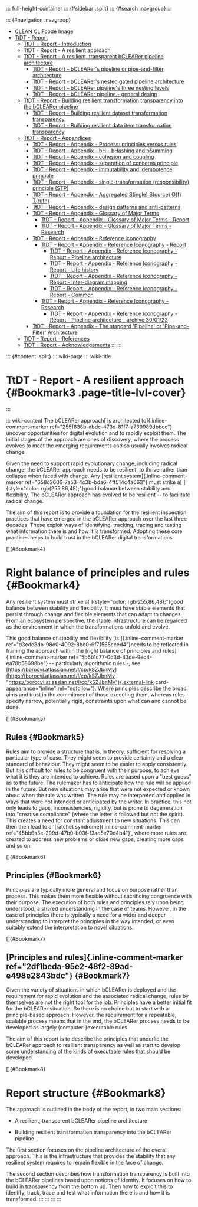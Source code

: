 ::: full-height-container
::: {#sidebar .split}
::: {#search .navgroup}
:::

::: {#navigation .navgroup}
-   [CLEAN CLIFcode Image](page5501091875.html)
-   [TtDT - Report](page5766283265.html)
    -   [TtDT - Report - Introduction](page5765071213.html)
    -   TtDT - Report - A resilient approach
    -   [TtDT - Report - A resilient, transparent bCLEARer pipeline
        architecture](page5766316210.html)
        -   [TtDT - Report - bCLEARer\'s pipeline or pipe-and-filter
            architecture](page5773230168.html)
        -   [TtDT - Report - bCLEARer\'s nested gated pipeline
            architecture](page5773656071.html)
        -   [TtDT - Report - bCLEARer pipeline\'s three nesting
            levels](page5766545422.html)
        -   [TtDT - Report - bCLEARer pipeline - general
            design](page5775163422.html)
    -   [TtDT - Report - Building resilient transformation transparency
        into the bCLEARer pipeline](page5769494532.html)
        -   [TtDT - Report - Building resilient dataset transformation
            transparency](page5765136857.html)
        -   [TtDT - Report - Building resilient data item transformation
            transparency](page5766316201.html)
    -   [TtDT - Report - Appendices](page5768675336.html)
        -   [TtDT - Report - Appendix - Process: principles versus
            rules](page5769003012.html)
        -   [TtDT - Report - Appendix - bH - bHashing and
            bSumming](page5768839184.html)
        -   [TtDT - Report - Appendix - cohesion and
            coupling](page5772804097.html)
        -   [TtDT - Report - Appendix - separation of concerns
            principle](page5772804106.html)
        -   [TtDT - Report - Appendix - immutability and idempotence
            principle](page5772869633.html)
        -   [TtDT - Report - Appendix - single-transformation
            (responsibility) principle (STP)](page5772804114.html)
        -   [TtDT - Report - Appendix - Aggregated S(ingle) S(ource)
            O(f) T(ruth)](page5773328385.html)
        -   [TtDT - Report - Appendix - design patterns and
            anti-patterns](page5775982593.html)
        -   [TtDT - Report - Appendix - Glossary of Major
            Terms](page5780340771.html)
            -   [TtDT - Report - Appendix - Glossary of Major Terms -
                Report](page5793284135.html)
            -   [TtDT - Report - Appendix - Glossary of Major Terms -
                Research](page5793218610.html)
        -   [TtDT - Report - Appendix - Reference
            Iconography](page5784010894.html)
            -   [TtDT - Report - Appendix - Reference Iconography -
                Report](page5783355393.html)
                -   [TtDT - Report - Appendix - Reference Iconography -
                    Report - Pipeline architecture](page5797249025.html)
                -   [TtDT - Report - Appendix - Reference Iconography -
                    Report - Life history](page5796298761.html)
                -   [TtDT - Report - Appendix - Reference Iconography -
                    Report - Inter-diagram mapping](page5796299378.html)
                -   [TtDT - Report - Appendix - Reference Iconography -
                    Report - Common](page5796299991.html)
            -   [TtDT - Report - Appendix - Reference Iconography -
                Research](page5785092097.html)
                -   [TtDT - Report - Appendix - Reference Iconography -
                    Report - Pipeline architecture \_ archive
                    30/01/23](page5796331521.html)
        -   [TtDT - Report - Appendix - The standard \'Pipeline\' or
            \'Pipe-and-Filter\' Architecture](page5784338433.html)
    -   [TtDT - Report - References](page5766578192.html)
    -   [TtDT - Report - Acknowledgements](page5766545409.html)
:::
:::

::: {#content .split}
::: wiki-page
::: wiki-title
# TtDT - Report - A resilient approach {#Bookmark3 .page-title-lvl-cover}
:::

::: wiki-content
The bCLEARer approach[ is architected to]{.inline-comment-marker
ref="255f638b-abdc-473d-81f7-a739989dbbcc"} uncover opportunities for
digital evolution and to rapidly exploit them. The initial stages of the
approach are ones of discovery, where the process evolves to meet the
emerging requirements and so usually involves radical change.

Given the need to support rapid evolutionary change, including radical
change, the bCLEARer approach needs to be resilient, to thrive rather
than collapse when faced with change. Any [resilient
system]{.inline-comment-marker
ref="658c2606-7a53-4c3b-bda6-4ff514c4a663"} must strike a[
]{style="color: rgb(255,86,48);"}good balance between stability and
flexibility. The bCLEARer approach has evolved to be resilient -- to
facilitate radical change.

The aim of this report is to provide a foundation for the resilient
inspection practices that have emerged in the bCLEARer approach over the
last three decades. These exploit ways of identifying, tracking, tracing
and testing what information there is and how it is transformed.
Adopting these core practices helps to build trust in the bCLEARer
digital transformations.

[]{#Bookmark4}

# Right balance of principles and rules {#Bookmark4}

Any resilient system must strike a[
]{style="color: rgb(255,86,48);"}good balance between stability and
flexibility. It must have stable elements that persist through change
and flexible elements that can adapt to changes. From an ecosystem
perspective, the stable infrastructure can be regarded as the
environment in which the transformations unfold and evolve.

This good balance of stability and flexibility [is
]{.inline-comment-marker
ref="d3cdc3db-98e0-4092-8be0-9f71565cced4"}needs to be reflected in
framing the approach within the [right balance of principles and
rules]{.inline-comment-marker
ref="5b6b1c77-0d3d-43de-9ec4-ea78b58698be"} -- particularly algorithmic
rules -, see
[https://borocvi.atlassian.net/l/cp/kSZJbnMy](https://borocvi.atlassian.net/l/cp/kSZJbnMy "https://borocvi.atlassian.net/l/cp/kSZJbnMy"){.external-link
card-appearance="inline" rel="nofollow"}. Where principles describe the
broad aims and trust in the commitment of those executing them, whereas
rules specify narrow, potentially rigid, constraints upon what can and
cannot be done.

[]{#Bookmark5}

## Rules {#Bookmark5}

Rules aim to provide a structure that is, in theory, sufficient for
resolving a particular type of case. They might seem to provide
certainty and a clear standard of behaviour. They might seem to be
easier to apply consistently. But it is difficult for rules to be
congruent with their purpose, to achieve what it is they are intended to
achieve. Rules are based upon a "best guess" as to the future. The
rulemaker has to anticipate how the rule will be applied in the future.
But new situations may arise that were not expected or known about when
the rule was written. The rule may be interpreted and applied in ways
that were not intended or anticipated by the writer. In practice, this
not only leads to gaps, inconsistencies, rigidity, but is prone to
degeneration into "creative compliance" (where the letter is followed
but not the spirit). This creates a need for constant adjustment to new
situations. This can then then lead to a '[ratchet
syndrome]{.inline-comment-marker
ref="45bb6a5e-299d-47b0-b03f-f3ad5e70d4b4"}', where more rules are
created to address new problems or close new gaps, creating more gaps
and so on.

[]{#Bookmark6}

## Principles {#Bookmark6}

Principles are typically more general and focus on purpose rather than
process. This makes them more flexible without sacrificing congruence
with their purpose. The execution of both rules and principles rely upon
being understood, a shared understanding in the case of teams. However,
in the case of principles there is typically a need for a wider and
deeper understanding to interpret the principles in the way intended, or
even suitably extend the interpretation to novel situations.

[]{#Bookmark7}

## [Principles and rules]{.inline-comment-marker ref="2df1beda-95e2-48f2-89ad-e498e2843bdc"} {#Bookmark7}

Given the variety of situations in which bCLEARer is deployed and the
requirement for rapid evolution and the associated radical change, rules
by themselves are not the right tool for the job. Principles have a
better initial fit for the bCLEARer situation. So there is no choice but
to start with a principle-based approach. However, the requirement for a
repeatable, scalable process means that in the end, the bCLEARer process
needs to be developed as largely (computer-)executable rules.

The aim of this report is to describe the principles that underlie the
bCLEARer approach to resilient transparency as well as start to develop
some understanding of the kinds of executable rules that should be
developed.

[]{#Bookmark8}

# Report structure {#Bookmark8}

The approach is outlined in the body of the report, in two main
sections:

-   A resilient, transparent bCLEARer pipeline architecture

-   Building resilient transformation transparency into the bCLEARer
    pipeline

The first section focuses on the pipeline architecture of the overall
approach. This is the infrastructure that provides the stability that
any resilient system requires to remain flexible in the face of change.

The second section describes how transformation transparency is built
into the bCLEARer pipelines based upon notions of identity. It focuses
on how to build in transparency from the bottom up. Then how to exploit
this to identify, track, trace and test what information there is and
how it is transformed.
:::
:::
:::
:::
